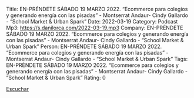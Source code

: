 Title: EN-PRÉNDETE SÁBADO 19 MARZO 2022. “Ecommerce para colegios y generando energía con las pisadas” - Montserrat Andaur- Cindy Gallardo - “School Market &amp; Urban Spark”
Date: 2022-03-19
Category: Podcast
Mp3: https://s.danilorca.com/2022-03-19.mp3
Company: EN-PRÉNDETE SÁBADO 19 MARZO 2022. “Ecommerce para colegios y generando energía con las pisadas” - Montserrat Andaur- Cindy Gallardo - “School Market &amp; Urban Spark”
Person: EN-PRÉNDETE SÁBADO 19 MARZO 2022. “Ecommerce para colegios y generando energía con las pisadas” - Montserrat Andaur- Cindy Gallardo - “School Market &amp; Urban Spark”
Tags: EN-PRÉNDETE SÁBADO 19 MARZO 2022. “Ecommerce para colegios y generando energía con las pisadas” - Montserrat Andaur- Cindy Gallardo - “School Market &amp; Urban Spark”
Rating: 0

<a href="https://s.danilorca.com/2022-03-19.mp3" type="audio/mpeg">
Escuchar
</a>
